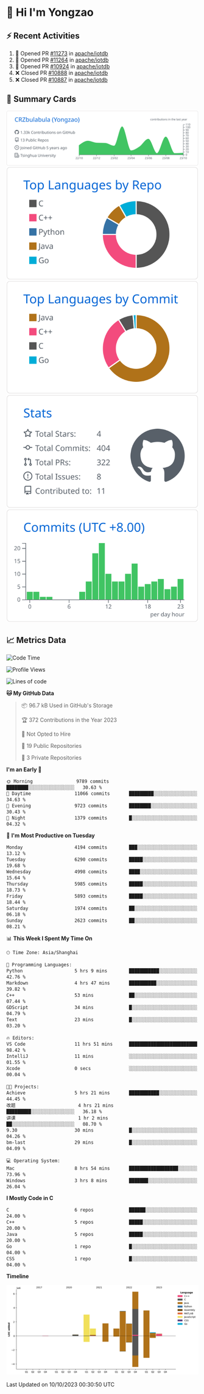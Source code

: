# 👋 Hi I'm Yongzao

## ⚡ Recent Activities
<!--START_SECTION:activity-->
1. 💪 Opened PR [#11273](https://github.com/apache/iotdb/pull/11273) in [apache/iotdb](https://github.com/apache/iotdb)
2. 💪 Opened PR [#11264](https://github.com/apache/iotdb/pull/11264) in [apache/iotdb](https://github.com/apache/iotdb)
3. 💪 Opened PR [#10924](https://github.com/apache/iotdb/pull/10924) in [apache/iotdb](https://github.com/apache/iotdb)
4. ❌ Closed PR [#10888](https://github.com/apache/iotdb/pull/10888) in [apache/iotdb](https://github.com/apache/iotdb)
5. ❌ Closed PR [#10887](https://github.com/apache/iotdb/pull/10887) in [apache/iotdb](https://github.com/apache/iotdb)
<!--END_SECTION:activity-->

## 🎑 Summary Cards

[![](https://raw.githubusercontent.com/CRZbulabula/CRZbulabula/main/profile-summary-card-output/github/0-profile-details.svg)](https://github.com/vn7n24fzkq/github-profile-summary-cards)
[![](https://raw.githubusercontent.com/CRZbulabula/CRZbulabula/main/profile-summary-card-output/github/1-repos-per-language.svg)](https://github.com/vn7n24fzkq/github-profile-summary-cards) [![](https://raw.githubusercontent.com/CRZbulabula/CRZbulabula/main/profile-summary-card-output/github/2-most-commit-language.svg)](https://github.com/vn7n24fzkq/github-profile-summary-cards)
[![](https://raw.githubusercontent.com/CRZbulabula/CRZbulabula/main/profile-summary-card-output/github/3-stats.svg)](https://github.com/vn7n24fzkq/github-profile-summary-cards) [![](https://raw.githubusercontent.com/CRZbulabula/CRZbulabula/main/profile-summary-card-output/github/4-productive-time.svg)](https://github.com/vn7n24fzkq/github-profile-summary-cards)

## 📈 Metrics Data

<!--START_SECTION:waka-->
![Code Time](http://img.shields.io/badge/Code%20Time-338%20hrs%203%20mins-blue)

![Profile Views](http://img.shields.io/badge/Profile%20Views-1-blue)

![Lines of code](https://img.shields.io/badge/From%20Hello%20World%20I%27ve%20Written-22.9%20million%20lines%20of%20code-blue)

**🐱 My GitHub Data** 

> 📦 96.7 kB Used in GitHub's Storage 
 > 
> 🏆 372 Contributions in the Year 2023
 > 
> 🚫 Not Opted to Hire
 > 
> 📜 19 Public Repositories 
 > 
> 🔑 3 Private Repositories 
 > 
**I'm an Early 🐤** 

```text
🌞 Morning                9789 commits        ████████░░░░░░░░░░░░░░░░░   30.63 % 
🌆 Daytime                11066 commits       █████████░░░░░░░░░░░░░░░░   34.63 % 
🌃 Evening                9723 commits        ████████░░░░░░░░░░░░░░░░░   30.43 % 
🌙 Night                  1379 commits        █░░░░░░░░░░░░░░░░░░░░░░░░   04.32 % 
```
📅 **I'm Most Productive on Tuesday** 

```text
Monday                   4194 commits        ███░░░░░░░░░░░░░░░░░░░░░░   13.12 % 
Tuesday                  6290 commits        █████░░░░░░░░░░░░░░░░░░░░   19.68 % 
Wednesday                4998 commits        ████░░░░░░░░░░░░░░░░░░░░░   15.64 % 
Thursday                 5985 commits        █████░░░░░░░░░░░░░░░░░░░░   18.73 % 
Friday                   5893 commits        █████░░░░░░░░░░░░░░░░░░░░   18.44 % 
Saturday                 1974 commits        ██░░░░░░░░░░░░░░░░░░░░░░░   06.18 % 
Sunday                   2623 commits        ██░░░░░░░░░░░░░░░░░░░░░░░   08.21 % 
```


📊 **This Week I Spent My Time On** 

```text
🕑︎ Time Zone: Asia/Shanghai

💬 Programming Languages: 
Python                   5 hrs 9 mins        ███████████░░░░░░░░░░░░░░   42.76 % 
Markdown                 4 hrs 47 mins       ██████████░░░░░░░░░░░░░░░   39.82 % 
C++                      53 mins             ██░░░░░░░░░░░░░░░░░░░░░░░   07.44 % 
GDScript                 34 mins             █░░░░░░░░░░░░░░░░░░░░░░░░   04.79 % 
Text                     23 mins             █░░░░░░░░░░░░░░░░░░░░░░░░   03.20 % 

🔥 Editors: 
VS Code                  11 hrs 51 mins      █████████████████████████   98.42 % 
IntelliJ                 11 mins             ░░░░░░░░░░░░░░░░░░░░░░░░░   01.55 % 
Xcode                    0 secs              ░░░░░░░░░░░░░░░░░░░░░░░░░   00.04 % 

🐱‍💻 Projects: 
Achieve                  5 hrs 21 mins       ███████████░░░░░░░░░░░░░░   44.45 % 
改题                       4 hrs 21 mins       █████████░░░░░░░░░░░░░░░░   36.18 % 
讲课                       1 hr 2 mins         ██░░░░░░░░░░░░░░░░░░░░░░░   08.70 % 
9.30                     30 mins             █░░░░░░░░░░░░░░░░░░░░░░░░   04.26 % 
bm-last                  29 mins             █░░░░░░░░░░░░░░░░░░░░░░░░   04.09 % 

💻 Operating System: 
Mac                      8 hrs 54 mins       ██████████████████░░░░░░░   73.96 % 
Windows                  3 hrs 8 mins        ███████░░░░░░░░░░░░░░░░░░   26.04 % 
```

**I Mostly Code in C** 

```text
C                        6 repos             ██████░░░░░░░░░░░░░░░░░░░   24.00 % 
C++                      5 repos             █████░░░░░░░░░░░░░░░░░░░░   20.00 % 
Java                     5 repos             █████░░░░░░░░░░░░░░░░░░░░   20.00 % 
Go                       1 repo              █░░░░░░░░░░░░░░░░░░░░░░░░   04.00 % 
CSS                      1 repo              █░░░░░░░░░░░░░░░░░░░░░░░░   04.00 % 
```



**Timeline**

![Lines of Code chart](https://raw.githubusercontent.com/CRZbulabula/CRZbulabula/main/assets/bar_graph.png)


 Last Updated on 10/10/2023 00:30:50 UTC
<!--END_SECTION:waka-->

